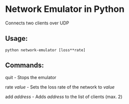 # Network Emulator in Python
Connects two clients over UDP

## Usage:
```
python network-emulator [loss**rate]
```

## Commands:

quit - Stops the emulator

rate *value* - Sets the loss rate of the network to *value*

add *address* - Adds *address* to the list of clients (max. 2)

